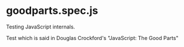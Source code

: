 goodparts.spec.js
=================

Testing JavaScript internals.

Test which is said in Douglas Crockford's "JavaScript: The Good Parts"
